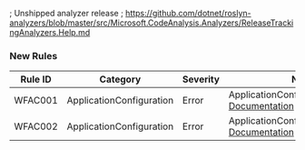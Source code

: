 ﻿; Unshipped analyzer release
; https://github.com/dotnet/roslyn-analyzers/blob/master/src/Microsoft.CodeAnalysis.Analyzers/ReleaseTrackingAnalyzers.Help.md

### New Rules
Rule ID | Category | Severity | Notes
--------|----------|----------|-------
WFAC001 | ApplicationConfiguration | Error | ApplicationConfigurationGenerator, [Documentation](https://github.com/dotnet/winforms/blob/main/src/System.Windows.Forms.Analyzers.CSharp/ApplicationConfigurationGenerator.Help.md)
WFAC002 | ApplicationConfiguration | Error | ApplicationConfigurationGenerator, [Documentation](https://github.com/dotnet/winforms/blob/main/src/System.Windows.Forms.Analyzers.CSharp/ApplicationConfigurationGenerator.Help.md)
